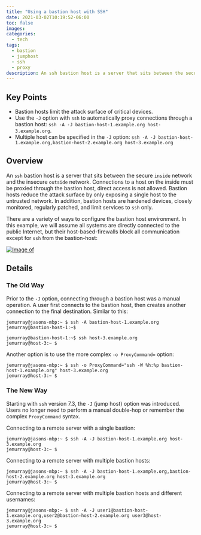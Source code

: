 ```yaml
---
title: "Using a bastion host with SSH"
date: 2021-03-02T10:19:52-06:00
toc: false
images:
categories:
  - tech
tags: 
  - bastion
  - jumphost
  - ssh
  - proxy
description: An ssh bastion host is a server that sits between the secure inside network and the insecure outside network.  Connections to a host on the inside must be proxied through the bastion host, direct access is not allowed.  Bastion hosts reduce the attack surface by only exposing a single host to the untrusted network.
---
```


## Key Points

- Bastion hosts limit the attack surface of critical devices.
- Use the `-J` option with `ssh` to automatically proxy connections through a bastion host: `ssh -A -J bastion-host-1.example.org host-3.example.org`.
- Multiple host can be specified in the `-J` option: `ssh -A -J bastion-host-1.example.org,bastion-host-2.example.org host-3.example.org`

## Overview

An `ssh` bastion host is a server that sits between the secure `inside` network and the insecure `outside` network.  Connections to a host on the inside must be proxied through the bastion host, direct access is not allowed.  Bastion hosts reduce the attack surface by only exposing a single host to the untrusted network. In addition, bastion hosts are hardened devices, closely monitored, regularly patched, and limit services to `ssh` only.

There are a variety of ways to configure the bastion host environment. In this example, we will assume all systems are directly connected to the public Internet, but their host-based-firewalls block all communication except for `ssh` from the bastion-host:

[![Image of ](/images/2021-03-02-10-46-53.png)](/images/2021-03-02-10-46-53.png)

## Details

### The Old Way

Prior to the `-J` option, connecting through a bastion host was a manual operation.  A user first connects to the bastion host, then creates another connection to the final destination.  Similar to this:

```
jemurray@jasons-mbp:~ $ ssh -A bastion-host-1.example.org
jemurray@bastion-host-1:~$

jemurray@bastion-host-1:~$ ssh host-3.example.org
jemurray@host-3:~ $
```

Another option is to use the more complex `-o ProxyCommand=` option:

```
jemurray@jasons-mbp:~ $ ssh -o ProxyCommand="ssh -W %h:%p bastion-host-1.example.org" host-3.example.org
jemurray@host-3:~ $
```

### The New Way

Starting with `ssh` version 7.3, the `-J` (jump host) option was introduced.  Users no longer need to perform a manual double-hop or remember the complex `ProxyCommand` syntax.

Connecting to a remote server with a single bastion:

```
jemurray@jasons-mbp:~ $ ssh -A -J bastion-host-1.example.org host-3.example.org
jemurray@host-3:~ $
```

Connecting to a remote server with multiple bastion hosts:


```
jemurray@jasons-mbp:~ $ ssh -A -J bastion-host-1.example.org,bastion-host-2.example.org host-3.example.org
jemurray@host-3:~ $
```

Connecting to a remote server with multiple bastion hosts and different usernames:


```
jemurray@jasons-mbp:~ $ ssh -A -J user1@bastion-host-1.example.org,user2@bastion-host-2.example.org user3@host-3.example.org
jemurray@host-3:~ $
```

